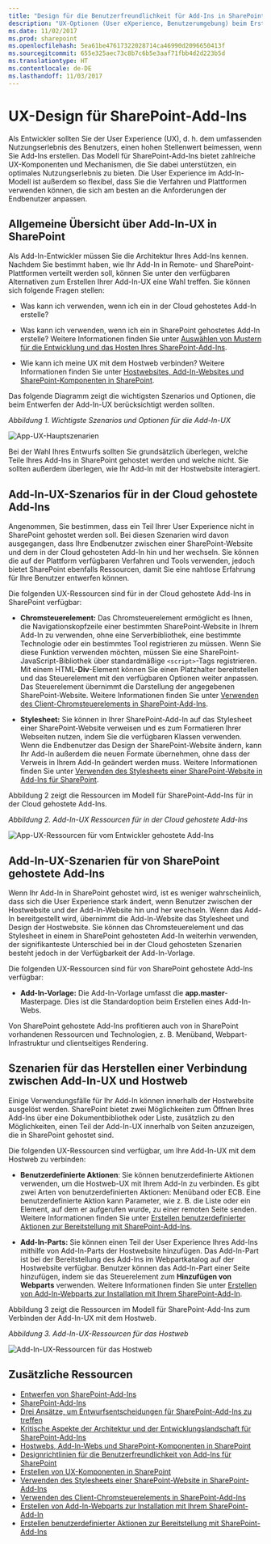 ```yaml
---
title: "Design für die Benutzerfreundlichkeit für Add-Ins in SharePoint"
description: "UX-Optionen (User eXperience, Benutzerumgebung) beim Erstellen von Add-Ins in Share Point, einschließlich UX-Szenarien für in der Cloud gehostete Add-Ins und in SharePoint gehostete Add-Ins."
ms.date: 11/02/2017
ms.prod: sharepoint
ms.openlocfilehash: 5ea61be47617322028714ca46990d2096650413f
ms.sourcegitcommit: 655e325aec73c8b7c6b5e3aaf71fbb4d2d223b5d
ms.translationtype: HT
ms.contentlocale: de-DE
ms.lasthandoff: 11/03/2017
---
```

# <a name="ux-design-for-sharepoint-add-ins"></a>UX-Design für SharePoint-Add-Ins

Als Entwickler sollten Sie der User Experience (UX), d. h. dem umfassenden Nutzungserlebnis des Benutzers, einen hohen Stellenwert beimessen, wenn Sie Add-Ins erstellen. Das Modell für SharePoint-Add-Ins bietet zahlreiche UX-Komponenten und Mechanismen, die Sie dabei unterstützen, ein optimales Nutzungserlebnis zu bieten. Die User Experience im Add-In-Modell ist außerdem so flexibel, dass Sie die Verfahren und Plattformen verwenden können, die sich am besten an die Anforderungen der Endbenutzer anpassen.

<a name="SP15_UXdesignapps_overview"> </a>
## <a name="high-level-overview-of-add-in-ux-in-sharepoint"></a>Allgemeine Übersicht über Add-In-UX in SharePoint

Als Add-In-Entwickler müssen Sie die Architektur Ihres Add-Ins kennen. Nachdem Sie bestimmt haben, wie Ihr Add-In in Remote- und SharePoint-Plattformen verteilt werden soll, können Sie unter den verfügbaren Alternativen zum Erstellen Ihrer Add-In-UX eine Wahl treffen. Sie können sich folgende Fragen stellen:

- Was kann ich verwenden, wenn ich ein in der Cloud gehostetes Add-In erstelle?

- Was kann ich verwenden, wenn ich ein in SharePoint gehostetes Add-In erstelle? Weitere Informationen finden Sie unter [Auswählen von Mustern für die Entwicklung und das Hosten Ihres SharePoint-Add-Ins](choose-patterns-for-developing-and-hosting-your-sharepoint-add-in.md).

- Wie kann ich meine UX mit dem Hostweb verbinden? Weitere Informationen finden Sie unter [Hostwebsites, Add-In-Websites und SharePoint-Komponenten in SharePoint](host-webs-add-in-webs-and-sharepoint-components-in-sharepoint.md).

Das folgende Diagramm zeigt die wichtigsten Szenarios und Optionen, die beim Entwerfen der Add-In-UX berücksichtigt werden sollten.

*Abbildung 1. Wichtigste Szenarios und Optionen für die Add-In-UX*

![App-UX-Hauptszenarien](../images/AppUX_landscape.png)
 
Bei der Wahl Ihres Entwurfs sollten Sie grundsätzlich überlegen, welche Teile Ihres Add-Ins in SharePoint gehostet werden und welche nicht. Sie sollten außerdem überlegen, wie Ihr Add-In mit der Hostwebsite interagiert.

<a name="SP15_UXdesignapps_devhosted"> </a>
## <a name="add-in-ux-scenarios-in-cloud-hosted-add-ins"></a>Add-In-UX-Szenarios für in der Cloud gehostete Add-Ins

Angenommen, Sie bestimmen, dass ein Teil Ihrer User Experience nicht in SharePoint gehostet werden soll. Bei diesen Szenarien wird davon ausgegangen, dass Ihre Endbenutzer zwischen einer SharePoint-Website und dem in der Cloud gehosteten Add-In hin und her wechseln. Sie können die auf der Plattform verfügbaren Verfahren und Tools verwenden, jedoch bietet SharePoint ebenfalls Ressourcen, damit Sie eine nahtlose Erfahrung für Ihre Benutzer entwerfen können.

Die folgenden UX-Ressourcen sind für in der Cloud gehostete Add-Ins in SharePoint verfügbar:

- **Chromsteuerelement:** Das Chromsteuerelement ermöglicht es Ihnen, die Navigationskopfzeile einer bestimmten SharePoint-Website in Ihrem Add-In zu verwenden, ohne eine Serverbibliothek, eine bestimmte Technologie oder ein bestimmtes Tool registrieren zu müssen. Wenn Sie diese Funktion verwenden möchten, müssen Sie eine SharePoint-JavaScript-Bibliothek über standardmäßige `<script>`-Tags registrieren. Mit einem HTML-**Div**-Element können Sie einen Platzhalter bereitstellen und das Steuerelement mit den verfügbaren Optionen weiter anpassen. Das Steuerelement übernimmt die Darstellung der angegebenen SharePoint-Website. Weitere Informationen finden Sie unter [Verwenden des Client-Chromsteuerelements in SharePoint-Add-Ins](use-the-client-chrome-control-in-sharepoint-add-ins.md).

- **Stylesheet:** Sie können in Ihrer SharePoint-Add-In auf das Stylesheet einer SharePoint-Website verweisen und es zum Formatieren Ihrer Webseiten nutzen, indem Sie die verfügbaren Klassen verwenden. Wenn die Endbenutzer das Design der SharePoint-Website ändern, kann Ihr Add-In außerdem die neuen Formate übernehmen, ohne dass der Verweis in Ihrem Add-In geändert werden muss. Weitere Informationen finden Sie unter [Verwenden des Stylesheets einer SharePoint-Website in Add-Ins für SharePoint](use-a-sharepoint-website-s-style-sheet-in-sharepoint-add-ins.md).
     
Abbildung 2 zeigt die Ressourcen im Modell für SharePoint-Add-Ins für in der Cloud gehostete Add-Ins.

*Abbildung 2. Add-In-UX Ressourcen für in der Cloud gehostete Add-Ins*

![App-UX-Ressourcen für vom Entwickler gehostete Add-Ins](../images/AppUX_devhosted.png)

<a name="SP15_UXdesignapps_SPhosted"> </a>
## <a name="add-in-ux-scenarios-in-sharepoint-hosted-add-ins"></a>Add-In-UX-Szenarien für von SharePoint gehostete Add-Ins

Wenn Ihr Add-In in SharePoint gehostet wird, ist es weniger wahrscheinlich, dass sich die User Experience stark ändert, wenn Benutzer zwischen der Hostwebsite und der Add-In-Website hin und her wechseln. Wenn das Add-In bereitgestellt wird, übernimmt die Add-In-Website das Stylesheet und Design der Hostwebsite. Sie können das Chromsteuerelement und das Stylesheet in einem in SharePoint gehosteten Add-In weiterhin verwenden, der signifikanteste Unterschied bei in der Cloud gehosteten Szenarien besteht jedoch in der Verfügbarkeit der Add-In-Vorlage.

Die folgenden UX-Ressourcen sind für von SharePoint gehostete Add-Ins verfügbar:

- **Add-In-Vorlage:** Die Add-In-Vorlage umfasst die **app.master**-Masterpage. Dies ist die Standardoption beim Erstellen eines Add-In-Webs.

Von SharePoint gehostete Add-Ins profitieren auch von in SharePoint vorhandenen Ressourcen und Technologien, z. B. Menüband, Webpart-Infrastruktur und clientseitiges Rendering.

<a name="SP15_UXdesignapps_connectingappUX"> </a>
## <a name="scenarios-for-connecting-the-add-in-ux-to-the-host-web"></a>Szenarien für das Herstellen einer Verbindung zwischen Add-In-UX und Hostweb

Einige Verwendungsfälle für Ihr Add-In können innerhalb der Hostwebsite ausgelöst werden. SharePoint bietet zwei Möglichkeiten zum Öffnen Ihres Add-Ins über eine Dokumentbibliothek oder Liste, zusätzlich zu den Möglichkeiten, einen Teil der Add-In-UX innerhalb von Seiten anzuzeigen, die in SharePoint gehostet sind.

Die folgenden UX-Ressourcen sind verfügbar, um Ihre Add-In-UX mit dem Hostweb zu verbinden:

- **Benutzerdefinierte Aktionen**: Sie können benutzerdefinierte Aktionen verwenden, um die Hostweb-UX mit Ihrem Add-In zu verbinden. Es gibt zwei Arten von benutzerdefinierten Aktionen: Menüband oder ECB. Eine benutzerdefinierte Aktion kann Parameter, wie z. B. die Liste oder ein Element, auf dem er aufgerufen wurde, zu einer remoten Seite senden. Weitere Informationen finden Sie unter [Erstellen benutzerdefinierter Aktionen zur Bereitstellung mit SharePoint-Add-Ins](create-custom-actions-to-deploy-with-sharepoint-add-ins.md).   
 
- **Add-In-Parts:** Sie können einen Teil der User Experience Ihres Add-Ins mithilfe von Add-In-Parts der Hostwebsite hinzufügen. Das Add-In-Part ist bei der Bereitstellung des Add-Ins im Webpartkatalog auf der Hostwebsite verfügbar. Benutzer können das Add-In-Part einer Seite hinzufügen, indem sie das Steuerelement zum **Hinzufügen von Webparts** verwenden. Weitere Informationen finden Sie unter [Erstellen von Add-In-Webparts zur Installation mit Ihrem SharePoint-Add-In](create-add-in-parts-to-install-with-your-sharepoint-add-in.md).
    
Abbildung 3 zeigt die Ressourcen im Modell für SharePoint-Add-Ins zum Verbinden der Add-In-UX mit dem Hostweb.

*Abbildung 3. Add-In-UX-Ressourcen für das Hostweb*

![Add-In-UX-Ressourcen für das Hostweb](../images/AppUX_hostweb.png)

## <a name="additional-resources"></a>Zusätzliche Ressourcen
<a name="SP15_UXdesignapps_addresources"> </a>

-  [Entwerfen von SharePoint-Add-Ins](design-sharepoint-add-ins.md)
-  [SharePoint-Add-Ins](sharepoint-add-ins.md)
-  [Drei Ansätze, um Entwurfsentscheidungen für SharePoint-Add-Ins zu treffen](three-ways-to-think-about-design-options-for-sharepoint-add-ins.md)
-  [Kritische Aspekte der Architektur und der Entwicklungslandschaft für SharePoint-Add-Ins](important-aspects-of-the-sharepoint-add-in-architecture-and-development-landscap.md)
-  [Hostwebs, Add-In-Webs und SharePoint-Komponenten in SharePoint](host-webs-add-in-webs-and-sharepoint-components-in-sharepoint.md)
-  [Designrichtlinien für die Benutzerfreundlichkeit von Add-Ins für SharePoint](sharepoint-add-ins-ux-design-guidelines.md)
-  [Erstellen von UX-Komponenten in SharePoint](create-ux-components-in-sharepoint.md)
-  [Verwenden des Stylesheets einer SharePoint-Website in SharePoint-Add-Ins](use-a-sharepoint-website-s-style-sheet-in-sharepoint-add-ins.md)
-  [Verwenden des Client-Chromsteuerelements in SharePoint-Add-Ins](use-the-client-chrome-control-in-sharepoint-add-ins.md)
-  [Erstellen von Add-In-Webparts zur Installation mit Ihrem SharePoint-Add-In](create-add-in-parts-to-install-with-your-sharepoint-add-in.md)
-  [Erstellen benutzerdefinierter Aktionen zur Bereitstellung mit SharePoint-Add-Ins](create-custom-actions-to-deploy-with-sharepoint-add-ins.md)
    
 

